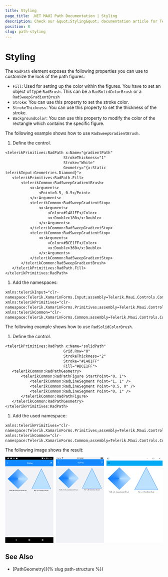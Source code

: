 ```yaml
---
title: Styling
page_title: .NET MAUI Path Documentation | Styling
description: Check our &quot;Styling&quot; documentation article for Telerik Path for .NET MAUI.
position: 8
slug: path-styling
---
```


# Styling

The `RadPath` element exposes the following properties you can use to customize the look of the path figures:

* `Fill`: Used for setting up the color within the figures. You have to set an object of type `RadBrush`. This can be a `RadSolidColorBrush` or a `RadSweepGradientBrush`
* `Stroke`: You can use this property to set the stroke color.
* `StrokeThickness`: You can use this property to set the thickness of the stroke.
* `BackgroundColor`: You can use this property to modify the color of the rectangle which contains the specific figure.

The following example shows how to use `RadSweepGradientBrush`.

1. Define the control.

 ```XAML
<telerikPrimitives:RadPath x:Name="gradientPath"
                           StrokeThickness="1"
                           Stroke="White"                                        
                           Geometry="{x:Static telerikInput:Geometries.Diamond}">
    <telerikPrimitives:RadPath.Fill>
        <telerikCommon:RadSweepGradientBrush>
            <x:Arguments>
                <Point>0.5, 0.5</Point>
            </x:Arguments>
            <telerikCommon:RadSweepGradientStop>
                <x:Arguments>
                    <Color>#1481FF</Color>
                    <x:Double>180</x:Double>
                </x:Arguments>
            </telerikCommon:RadSweepGradientStop>                     
            <telerikCommon:RadSweepGradientStop>
                <x:Arguments>
                    <Color>#BCE1FF</Color>
                    <x:Double>360</x:Double>
                </x:Arguments>
            </telerikCommon:RadSweepGradientStop>
        </telerikCommon:RadSweepGradientBrush>
    </telerikPrimitives:RadPath.Fill>
</telerikPrimitives:RadPath>
 ```

1. Add the namespaces:

 ```XAML
xmlns:telerikInput="clr-namespace:Telerik.XamarinForms.Input;assembly=Telerik.Maui.Controls.Compatibility"
xmlns:telerikPrimitives="clr-namespace:Telerik.XamarinForms.Primitives;assembly=Telerik.Maui.Controls.Compatibility"
xmlns:telerikCommon="clr-namespace:Telerik.XamarinForms.Common;assembly=Telerik.Maui.Controls.Compatibility"           
 ```


The following example shows how to use `RadSolidColorBrush`.

1. Define the control.

 ```XAML
<telerikPrimitives:RadPath x:Name="solidPath"
                           Grid.Row="0"
                           StrokeThickness="2"
                           Stroke="#1481FF"
                           Fill="#BCE1FF">
    <telerikCommon:RadPathGeometry>
        <telerikCommon:RadPathFigure StartPoint="0, 1">
            <telerikCommon:RadLineSegment Point="1, 1" />
            <telerikCommon:RadLineSegment Point="0.5, 0" />
            <telerikCommon:RadLineSegment Point="0, 1" />
        </telerikCommon:RadPathFigure>
    </telerikCommon:RadPathGeometry>
</telerikPrimitives:RadPath>
 ```

1. Add the used namespace:

 ```XAML
xmlns:telerikPrimitives="clr-namespace:Telerik.XamarinForms.Primitives;assembly=Telerik.Maui.Controls.Compatibility"
xmlns:telerikCommon="clr-namespace:Telerik.XamarinForms.Common;assembly=Telerik.Maui.Controls.Compatibility"           
 ```


The following image shows the result:

![RadPath Styling](images/path_styling.png)


## See Also

- [PathGeometry]({% slug path-structure %})

